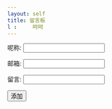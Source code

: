 ```yaml
---
layout: self
title: 留言板
l :     呵呵
---
```


<html>
<head>
      <meta charset="UTF-8">
      <title></title>
</head>
<body>
      <form action="" method="">
        <p>呢称: <input type="text" name="name"></p>
        <p>邮箱: <input type="text" name="email"></p>
        <p>留言: <input type="text" name="comment"></p>
        <input type="submit" value="添加">
      </form>
</body>
</html>
